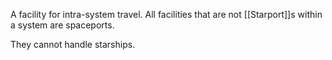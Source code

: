 
A facility for intra-system travel.  All facilities that are not [[Starport]]s within a system are spaceports.

They cannot handle starships.
